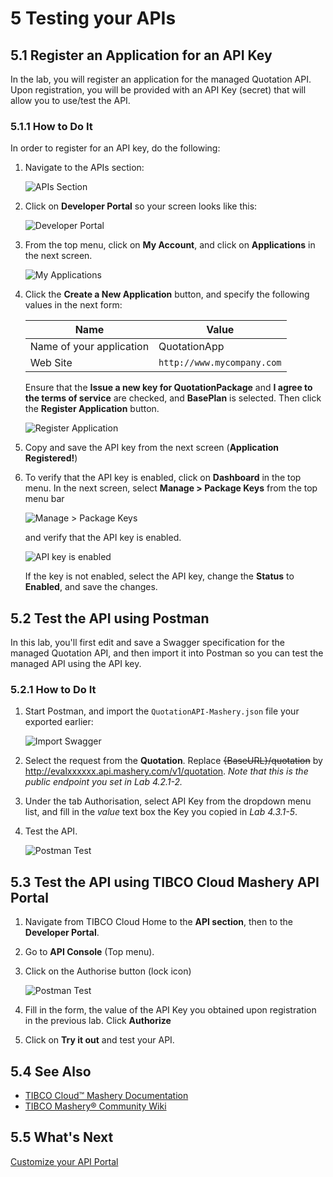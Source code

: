 # 5 Testing your APIs #

## 5.1 Register an Application for an API Key ##

In the lab, you will register an application for the managed Quotation API. Upon registration, you will be provided with an API Key (secret) that will allow you to use/test the API. 

### 5.1.1 How to Do It ###

In order to register for an API key, do the following:

1. Navigate to the APIs section:

    ![APIs Section](images/apis_capability.jpg)

2. Click on **Developer Portal** so your screen looks like this:

    ![Developer Portal](images/developer_portal.jpg)

3. From the top menu, click on **My Account**, and click on **Applications** in the next screen.

    ![My Applications](images/my_applications.jpg)

4. Click the **Create a New Application** button, and specify the following values in the next form:

    | Name | Value |
    | ---- | ----- |
    | Name of your application | QuotationApp |
    | Web Site | `http://www.mycompany.com` |

    Ensure that the **Issue a new key for QuotationPackage** and **I agree to the terms of service** are checked, and **BasePlan** is selected. Then click the **Register Application** button.

    ![Register Application](images/register_application.png)

5. Copy and save the API key from the next screen (**Application Registered!**)



6. To verify that the API key is enabled, click on **Dashboard** in the top menu. In the next screen, select **Manage > Package Keys** from the top menu bar

    ![Manage > Package Keys](images/manage_package_keys.jpg)

    and verify that the API key is enabled.

    ![API key is enabled](images/api_key_enabled.png)

    If the key is not enabled, select the API key, change the **Status** to **Enabled**, and save the changes.

## 5.2 Test the API using Postman ##

In this lab, you'll first edit and save a Swagger specification for the managed Quotation API, and then import it into Postman so you can test the managed API using the API key.

### 5.2.1 How to Do It ###

1. Start Postman, and import the `QuotationAPI-Mashery.json` file your exported earlier:

    ![Import Swagger](images/import_swagger.jpg)

2. Select the request from the **Quotation**. Replace ~~{BaseURL}/quotation~~ by http://evalxxxxxx.api.mashery.com/v1/quotation. 
_Note that this is the public endpoint you set in Lab 4.2.1-2._ 

3. Under the tab Authorisation, select API Key from the dropdown menu list, and fill in the _value_ text box the Key you copied in _Lab 4.3.1-5_.

4. Test the API.

    ![Postman Test](images/postman_auth.png)
    
## 5.3 Test the API using TIBCO Cloud Mashery API Portal ##

1. Navigate from TIBCO Cloud Home to the **API section**, then to the **Developer Portal**.
2. Go to **API Console** (Top menu).
3. Click on the Authorise button (lock icon)
	
	![Postman Test](images/api_console.png)
	
4. Fill in the form, the value of the API Key you obtained upon registration in the previous lab. Click **Authorize** 
5. Click on **Try it out** and test your API.


## 5.4 See Also ##

* [TIBCO Cloud™ Mashery Documentation](https://docs.mashery.com)
* [TIBCO Mashery® Community Wiki](https://community.tibco.com/wiki/tibco-mashery-community-wiki)

## 5.5 What's Next ##

[Customize your API Portal](005.md)
